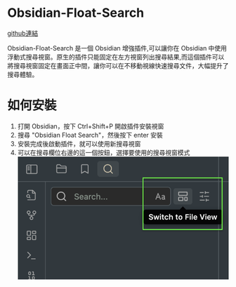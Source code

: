 # Obsidian-Float-Search

[github連結](https://github.com/Quorafind/Obsidian-Float-Search)

Obsidian-Float-Search 是一個 Obsidian 增強插件,可以讓你在 Obsidian 中使用浮動式搜尋視窗。原生的插件只能固定在左方視窗列出搜尋結果,而這個插件可以將搜尋視窗固定在畫面正中間，讓你可以在不移動視線快速搜尋文件，大幅提升了搜尋體驗。

# 如何安裝
1. 打開 Obsidian，按下 Ctrl+Shift+P 開啟插件安裝視窗
2. 搜尋 "Obsidian Float Search"，然後按下 enter 安裝
3. 安裝完成後啟動插件，就可以使用新搜尋視窗
4. 可以在搜尋欄位右邊的這一個按鈕，選擇要使用的搜尋視窗模式
![](./pic/obsidian_float_search.png)





